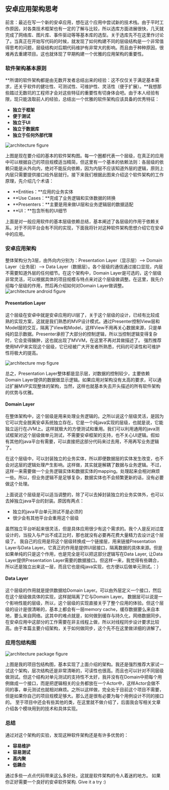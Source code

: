 ## 安卓应用架构思考
前言：最近在写一个新的安卓应用，想在这个应用中尝试新的技术栈。由于平时工作原因，对各类技术框架也有一定的了解与比较，所以选库方面进展很快，几天就完成了网络库、图片库、事件驱动等等基本库的选型。关于选库先不在这里作讨论了。当真正在开始写代码的时候，就发现了如何构建不同的层级结构是一个非常值得思考的问题，层级结构对后期代码维护有非常大的影响。而且由于种种原因，很难再去重建项目。这也就体现了早期构建一个优雅的应用架构的重要性。

### 软件架构基本原则
**所谓的软件架构都是由无数开发者总结出来的经验：这不仅仅关于满足基本需求，还关乎软件的健壮性、可测试性、可维护性、灵活性（便于扩展）。**我想那些踏过无数坑的工程师才会对这些特征的重要性有切身体会吧。由于本人经验有限，现只能汲取前人的经验，总结出一个优雅的软件架构应该具备的优秀特征：
* **独立于框架**
* **便于测试**
* **独立于UI**
* **独立于数据库**
* **独立于任何外部代理**


![architecture figure](./architecture.png)

上图是现在要介绍的基本的软件架构图。每一个圈都代表一个层级，在真正的应用中可以根据自己的项目规模适当精简，但这里有一个基本的依赖法则：各层级的依赖只能是从外向内，绝对不能反向依赖，因为内层不应该知道外层的逻辑，原则上内层只需要提供接口给外层就行。接下来我们根据此图来介绍这个软件架构的工作原理，先介绍几个术语：
* **Entities：**应用的业务实体
* **Use Cases：**完成了业务逻辑和实体数据的转换
* **Presenters：**主要是用来做UI层和业务逻辑层的数据适配
* **UI：**包含所有的UI细节

上面是对一般应用软件的基本层级依赖总结，基本阐述了各层级的作用于依赖关系。对于不同平台会有不同的实现，下面我将针对这种软件架构思想介绍它在安卓中的应用。

### 安卓应用架构
整体架构分为3层，由外向内分别为：Presentation Layer（显示层）--> Domain Layer（业务层）--> Data Layer（数据层）。各个层级的通信通过接口显现，内层不需要知道外层的任何细节。在这个架构中，Domain Layer是可选的，这个层级非常灵活，可以根据具体的项目规模与特点来对这个层级做调整。在这里，我先介绍每个层级的作用，然后再介绍如何对Domain Layer做调整。
![architecture android figure](./architecture_android.png)

#### Presentation Layer
这个层级在安卓中就是安卓应用的UI层了，关于这个层级的设计，已经有比较成熟的实现方案，这就是我们熟悉的MVP设计模式。通过Presenter控制View层和Model层的交互，隔离了View和Model，这样View不用再关心数据来源，只是单纯的显示数据。Presenter承担了大部分的控制逻辑，所以当控制逻辑变得复杂时，它会变得臃肿，这也就出现了MVVM，在这里不再对其做描述了。
强烈推荐使用MVP来实现这个层级，它已经被广大开发者所熟悉，代码的可读性和可维护性将极大的提高。

![architecture mvp figure](./architecture_mvp.png)

总之，Presentation Layer整体都是显示层，对数据的控制较少，主要依赖Domain Layer提供的数据做显示逻辑。如果应用对架构没有太高的要求，可以通过扩展MVP实现整体的架构，当然，这样也就基本失去开头描述的所有软件架构的优势与优雅。

#### Domain Layer
在整体架构中，这个层级是用来处理业务逻辑的。之所以说这个层级灵活，是因为它可以完全脱离安卓系统独立存在。它是一个纯java实现的层级，也就是说，它能独立运行在JVM上。这样就极大的方便测试和重用。我们可以利用通用的java测试框架对这个层级做单元测试，不需要安卓框架的支持，也不关心UI逻辑。假如有其他的java平台有需要，可以直接把这部分代码来过去用，不用再写业务逻辑了。

在这个层级中，可以封装独立的业务实体，所以即便数据层的实体发生改变，也不会对这层的逻辑处理产生影响。这样做，其实就是解耦了数据与业务逻辑。不过，这样一来需要做一个业务逻辑实体和数据实体的mapping。处理起来会相对麻烦一些。所以，但业务逻辑不是足够复杂，数据实体也不会频繁更新的话，没有必要做这个处理。

上面说这个层级是可以适当调整的，除了可以去掉封装独立的业务实体外，也可以去掉独立java平台的封装。原因有两点：
* 独立的java平台单元测试不是必须的
* 很少会有其他平台会重用这个层级

虽然独立平台听起来很灵活，但是具体应用很少有这个需求的。我个人是反对过度设计的，当投入与产出不成正比时，那也就没有必要再花费大量精力去设计这个层级了。
我自己的应用是将这个层级转换成一个链接层，用来链接Presentation Layer与Data Layer。它真正的作用是提供UI层接口，隔离数据的具体来源。但是如果单纯的只是这个作用，也是完全是可以把这部分逻辑写在Data Layer, 让Data Layer提供Presentation Layer需要的数据接口。但这样一来，我觉得有些耦合，所以还是独立出来这一层，而且它也是纯java实现，也方便以后做单元测试。：）

#### Data Layer
这个层级的作用就是提供数据给Domain Layer。可以由外层定义一个接口，然后在这个层级做具体的实现，这样就隔离了它与Domain Layer。
数据层可以说是一个影响性能的层级，所以，这个层级的实现直接关乎了整个应用的体验。但这个层级的设计是很清晰的，基本上都会有一层memory cache，缓存数据要么来自本地，要么来自网络。这其中的难点就是，如何做到缓存与持久化，网络数据同步。在安卓应用中这部分的工作需要在非主线程上做，所以对线程同步设计要求比较高。由于本篇主要介绍架构，关于如何做同步，这个先不在这里做详细的讲解了。

### 应用包结构图
![architecture package figure](./package.png)

上图是我的项目包结构图，基本实现了上面介绍的架构。我还是强烈推荐大家试一试这个架构，层次结构还是非常清晰的，可读性也很高。而且也可以针对不同层级做测试。但这个结构对单元测试的支持性不太好，我并没有在Domain中把每个用例做成一个接口，而是把逻辑相关的业务都放在一个Actor中，这样Actor会做不同的事，单元测试也就相对麻烦。之所以这样做，完全处于目前这个项目不需要，但是如果你自己的项目规模足够大。那么还是很有必要为每个用例设计不同的接口的。
至于项目中还会有些其他的类，在这里就不做介绍了，后面我会写相关文章介绍各个模块用到的技术和具体实现。

### 总结
通过对这个架构的实验，发现这种软件架构还是有许多优势的：
* **容易维护**
* **容易测试**
* **高内聚**
* **低耦合**

通过多些一点点代码带来这么多好处，这就是软件架构的令人着迷的地方。
如果你正好需要一个良好的安卓软件架构.
Give it a try :)
